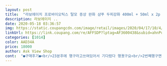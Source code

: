 ```yaml
---
layout: post 
title:  "라보에이치 프로바이오틱스 탈모 증상 완화 샴푸 두피강화 400ml + 50ml x 2p + 트리트먼트 50ml 세트, 1세트" 
description: 라보에이치 ..
date: 2020-05-18 03:36:57 
img: https://static.coupangcdn.com/image/retail/images/2020/04/17/10/4/d33692e3-b418-4418-a66c-367194de089e.jpg 
linkUrl: https://link.coupang.com/re/AFFSDP?lptag=AF3600438&subid=ahnPublicAsk&pageKey=1486345923&itemId=2552418993&vendorItemId=70544963720&traceid=V0-113-3a8d0384348ce039 
categories: [1014] 
color: AAD34A 
price: 18000 
author: Ask View Shop 
cont:  "●구매후기●<br/>23분후에 행구라고쓰여있어서 기다렸다 행궜구요<br/>2번째행구면서는 거품이 확 줄더라구요<br/>50ml짜리 샴푸2개<br/>가족도 써보라구 하다보니 이제 상품평 합니다<br/>개인적으로는 샘플이 너무 마음에 들었어요 용량도 많고 용기도 납작해서 여행 갈 때 들고 다니기 너무 좋겠더라고요 특히나 네 식구인 우리 집에 딱 필요한 것이었어요 뚜껑을 여니 은색 마개가 한 번 더 입구를 막고 있어서 위생적으로 보였어요 냄새는 여느 탈모 샴푸처럼 박하? 향이 확 올라왔어요 색상은 우유에 물탄 흰색이고요 향은 좀 강하다 정도로 느껴지네요<br/>걍<br/>거품은 사진과같이 풍성한편이구<br/>거품은 상당히 잘 많이 나는 편이에요 샤워한 머리를 감고 헹구지 않고<br/>거품이 부드럽게 일어나고 문지를 때도 거품이 엄청 잘 일어나요<br/>구입은 몇일 되었지만<br/>그래서 행구는시간이 길면 어쩌나햇더니<br/>기대하면서 잘써봐야 겠어요<br/>기분 좋게 부들부들 감고 헹구니, 헹구고 나서의 느낌도 살짝 부드러워요<br/>꽃향<br/>꾸준히 써봐야겠어요<br/>농도는 옅은 크림<br/>달콤한향<br/>두피스킨케어에 공을 많이 들인 제품이라 느껴지네요.<br/><br/>두피에 샴푸질을 햇을때 시원하거나 그렇친않아요<br/>드라이로 말리기도 겁나드라구요<br/>말리고 나서 부터 박하향이 나는데... <br/><br/>머리가 긴 편이여서 평소 3번 정도 펌핑해서 쓰는데... <br/><br/>머리감고 행굴때보면 너무많이 빠지다보니<br/>머리감을때마다 빠지는머리카락ㅌ댐에 스트레스가 정말 <br/>머리결도 부시시하지않고 매끄럽구요<br/>머리카락 한올 한올이 이리소듕할수가?? ㅋ<br/>머리카락만 덜빠진다면 향은 넣어두겠습니다 ㅎ<br/>몸을 먼저 씻고 몸과 함께 머리를 헹궜는데  향기에 비해 그렇게 시원한 느낌은 나지 않았어요 보통 탈모 샴푸는 그렇게 머리에 좀 두면 두피가 시원한 느낌이 나는 샴푸들이 있잖아요 그런데 이 샴푸는 그 정도까지는 아니었지만 시원한 느낌이 좀 있었고 탈모 샴푸가 그렇듯 헹구고 나면 뻣뻣 한 느낌이 드는 것들도 좀 있는데 물론 아닌 것들도 있고요 이 샴푸는 부드럽네요 그 점 또한 좋은 것 같습니다  항상 많이 빠지는 머리는 아니였지만 계절이 이렇게 바뀔때쯤이면 정말 미친듯이 빠져서 고민이였는데 탈모방지 샴푸라고 떡하니 이름 지어진거면 효과가 있을거라 생각들어요 효과가 있었음 좋겠구요<br/>문제는?<br/>바로 맡아봤을때는 진하지 않았고<br/>박하향<br/>받을 때마다 느끼는 거지만 배송 하나는 정말 최고인 것 같아요<br/>배송은 다음날 어김없이 도착하는 로켓 배송으로 빠르게 받아 보았어요<br/>사용전 저희가 쓰던샴푸로 사용햇을때<br/>사은품으로 샴푸랑 트리트먼트도 받아서 여행 갈때 들고 가기 딱 좋겠네요<br/>샘플이 샴푸 두 개랑 트리트먼트 하나 있어서 샘플을 먼저 써봤어요<br/>샴푸액은 흰색으로 되어있고, 향은 진하지 않네요.<br/><br/>샴푸후 머리카락이 얼마나 빠졌는가인데<br/>세숫대야에 한웅큼씩 술술 다빠졌던거보다<br/>솰랄라한 향은 아니지만<br/>수건으로 말리기도<br/>시원한 느낌도 들고, 자극적이지 않아서 두피에 자극도 덜해요<br/>아닙니다<br/>아모레 퍼시픽제품이구요<br/>아참 단점을 하나 뽑자면 박하향 때문인지 모르겠으나 약간의눈시림이있었어요 ㅠ 그건 탈모샴푸를 써본 분이라면 아실테지만 그게 단점아닌 단점입니다<br/>아파트 엘리베이터에 라보에이치 프로바이오틱스 탈모 증상 완화 샴푸 광고가 나오고 있어서<br/>안그랫어요<br/>여행갈때 좋겠어요<br/>요즘 들어 머리가 부쩍 많이 빠져서 샴푸를 바꿔 볼까 하고 고민하던 차에<br/>의약품향입니다<br/>이 상품도 추천합니다<br/>이렇게 바로 써 볼수 있게 되어서 너무 좋네요!<br/>저와가족이 써본결과는 아얘 안빠지지는않았지만<br/>저혼자 써보는거보다<br/>전 향에 민감한 편인데.<br/>.<br/> 시원한 느낌이라 좋아요<br/>탈모로 걱정은 안햇는데 작년부터<br/>탈모샴푸가 요즘많이 나오고있는데<br/>탈모증상완화와두피강화치료를위해 만들어진 샴푸랍니다<br/>트린트먼트1개 들어있어서<br/>포장은 로켓 비닐 포장 한 겹과 안쪽에 뽁뽁이 포장 한 겹 이렇게 두 개의 포장이 되어 왔고 샘플?이라기엔 좀 크긴 한데 본품과 샘플이 따로 포장되어 왔어요 총 두 개를 받은 셈이에요 본품엔 뽁뽁이가 샘플엔 비닐이 하나 더 포장되었네요 아무래도 샴푸다 보니 샐 수도 있고 몸체가 깨질 수 있으니 뽁뽁이로 감싼 것 같네요 그래서인지 깨지지도 새지도 않고 잘 받았어요<br/>핸드폰으로 찍어 놓구선 찾아봐야지 하고 있던 참이에요<br/>향은 향기가 솔솔 나거나<br/>확실히 덜햇어요<br/>23분후에 행구라고쓰여있어서 기다렸다 행궜구요<br/>2번째행구면서는 거품이 확 줄더라구요<br/>50ml짜리 샴푸2개<br/>가족도 써보라구 하다보니 이제 상품평 합니다<br/>개인적으로는 샘플이 너무 마음에 들었어요 용량도 많고 용기도 납작해서 여행 갈 때 들고 다니기 너무 좋겠더라고요 특히나 네 식구인 우리 집에 딱 필요한 것이었어요 뚜껑을 여니 은색 마개가 한 번 더 입구를 막고 있어서 위생적으로 보였어요 냄새는 여느 탈모 샴푸처럼 박하? 향이 확 올라왔어요 색상은 우유에 물탄 흰색이고요 향은 좀 강하다 정도로 느껴지네요<br/>걍<br/>거품은 사진과같이 풍성한편이구<br/>거품은 상당히 잘 많이 나는 편이에요 샤워한 머리를 감고 헹구지 않고<br/>거품이 부드럽게 일어나고 문지를 때도 거품이 엄청 잘 일어나요<br/>구입은 몇일 되었지만<br/>그래서 행구는시간이 길면 어쩌나햇더니<br/>기대하면서 잘써봐야 겠어요<br/>기분 좋게 부들부들 감고 헹구니, 헹구고 나서의 느낌도 살짝 부드러워요<br/>꽃향<br/>꾸준히 써봐야겠어요<br/>농도는 옅은 크림<br/>달콤한향<br/>두피스킨케어에 공을 많이 들인 제품이라 느껴지네요.<br/><br/>두피에 샴푸질을 햇을때 시원하거나 그렇친않아요<br/>드라이로 말리기도 겁나드라구요<br/>말리고 나서 부터 박하향이 나는데... <br/><br/>머리가 긴 편이여서 평소 3번 정도 펌핑해서 쓰는데... <br/><br/>머리감고 행굴때보면 너무많이 빠지다보니<br/>머리감을때마다 빠지는머리카락ㅌ댐에 스트레스가 정말 <br/>머리결도 부시시하지않고 매끄럽구요<br/>머리카락 한올 한올이 이리소듕할수가?? ㅋ<br/>머리카락만 덜빠진다면 향은 넣어두겠습니다 ㅎ<br/>몸을 먼저 씻고 몸과 함께 머리를 헹궜는데  향기에 비해 그렇게 시원한 느낌은 나지 않았어요 보통 탈모 샴푸는 그렇게 머리에 좀 두면 두피가 시원한 느낌이 나는 샴푸들이 있잖아요 그런데 이 샴푸는 그 정도까지는 아니었지만 시원한 느낌이 좀 있었고 탈모 샴푸가 그렇듯 헹구고 나면 뻣뻣 한 느낌이 드는 것들도 좀 있는데 물론 아닌 것들도 있고요 이 샴푸는 부드럽네요 그 점 또한 좋은 것 같습니다  항상 많이 빠지는 머리는 아니였지만 계절이 이렇게 바뀔때쯤이면 정말 미친듯이 빠져서 고민이였는데 탈모방지 샴푸라고 떡하니 이름 지어진거면 효과가 있을거라 생각들어요 효과가 있었음 좋겠구요<br/>문제는?<br/>바로 맡아봤을때는 진하지 않았고<br/>박하향<br/>받을 때마다 느끼는 거지만 배송 하나는 정말 최고인 것 같아요<br/>배송은 다음날 어김없이 도착하는 로켓 배송으로 빠르게 받아 보았어요<br/>사용전 저희가 쓰던샴푸로 사용햇을때<br/>사은품으로 샴푸랑 트리트먼트도 받아서 여행 갈때 들고 가기 딱 좋겠네요<br/>샘플이 샴푸 두 개랑 트리트먼트 하나 있어서 샘플을 먼저 써봤어요<br/>샴푸액은 흰색으로 되어있고, 향은 진하지 않네요.<br/><br/>샴푸후 머리카락이 얼마나 빠졌는가인데<br/>세숫대야에 한웅큼씩 술술 다빠졌던거보다<br/>솰랄라한 향은 아니지만<br/>수건으로 말리기도<br/>시원한 느낌도 들고, 자극적이지 않아서 두피에 자극도 덜해요<br/>아닙니다<br/>아모레 퍼시픽제품이구요<br/>아참 단점을 하나 뽑자면 박하향 때문인지 모르겠으나 약간의눈시림이있었어요 ㅠ 그건 탈모샴푸를 써본 분이라면 아실테지만 그게 단점아닌 단점입니다<br/>아파트 엘리베이터에 라보에이치 프로바이오틱스 탈모 증상 완화 샴푸 광고가 나오고 있어서<br/>안그랫어요<br/>여행갈때 좋겠어요<br/>요즘 들어 머리가 부쩍 많이 빠져서 샴푸를 바꿔 볼까 하고 고민하던 차에<br/>의약품향입니다<br/>이 상품도 추천합니다<br/>이렇게 바로 써 볼수 있게 되어서 너무 좋네요!<br/>저와가족이 써본결과는 아얘 안빠지지는않았지만<br/>저혼자 써보는거보다<br/>전 향에 민감한 편인데.<br/>.<br/> 시원한 느낌이라 좋아요<br/>탈모로 걱정은 안햇는데 작년부터<br/>탈모샴푸가 요즘많이 나오고있는데<br/>탈모증상완화와두피강화치료를위해 만들어진 샴푸랍니다<br/>트린트먼트1개 들어있어서<br/>포장은 로켓 비닐 포장 한 겹과 안쪽에 뽁뽁이 포장 한 겹 이렇게 두 개의 포장이 되어 왔고 샘플?이라기엔 좀 크긴 한데 본품과 샘플이 따로 포장되어 왔어요 총 두 개를 받은 셈이에요 본품엔 뽁뽁이가 샘플엔 비닐이 하나 더 포장되었네요 아무래도 샴푸다 보니 샐 수도 있고 몸체가 깨질 수 있으니 뽁뽁이로 감싼 것 같네요 그래서인지 깨지지도 새지도 않고 잘 받았어요<br/>핸드폰으로 찍어 놓구선 찾아봐야지 하고 있던 참이에요<br/>향은 향기가 솔솔 나거나<br/>확실히 덜햇어요<br/>" 
---
```

